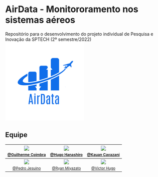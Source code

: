   # AirData - Monitororamento nos sistemas aéreos
Repositório para o desenvolvimento do projeto individual de Pesquisa e Inovação da SPTECH (2º semestre/2022)
<img src="Documentos/img/LogoAzulEscuro.svg" alt="LogoEmpresa" style="height: 250px; "/>
## Equipe 



| [<img src="https://avatars.githubusercontent.com/u/102234866?v=4" width="100"><br><small>@Guilherme Coimbra</small>](https://github.com/Coimbra1999)| [<img src="https://avatars.githubusercontent.com/u/99811791?v=4" width="115"><br><small>@Hugo Hanashiro</small>](https://github.com/HugoHanashiro)  | [<img src="https://avatars.githubusercontent.com/u/99101505?v=4" width="115"><br><small>@Kauan Cavazani</small>](https://github.com/KauanCavazani) | 
| :---: | :---: | :---: | 
| [<img src="https://avatars.githubusercontent.com/u/99812007?v=4" width="115"><br><small>@Pedro Jesuino</small>](https://github.com/Pedro-Jsn) | [<img src="https://avatars.githubusercontent.com/u/99812877?v=4" width="115"><br><small>@Ryan Miyazato</small>](https://github.com/ryan-miyazato) | [<img src="https://avatars.githubusercontent.com/u/99813230?v=4" width="115"><br><small>@Victor Hugo</small>](https://github.com/ViHugo03) 

